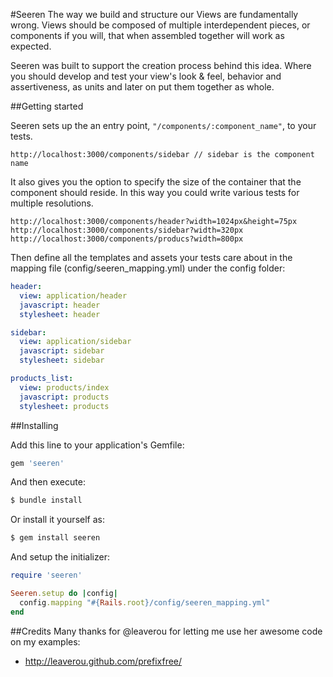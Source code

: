#Seeren
The way we build and structure our Views are fundamentally wrong. Views should be composed of multiple interdependent pieces, or components if you will, that when assembled together will work as expected.

Seeren was built to support the creation process behind this idea. Where you should develop and test your view's look & feel, behavior and assertiveness, as units and later on put them together as whole.

##Getting started

Seeren sets up the an entry point, `"/components/:component_name"`, to your tests.

```
http://localhost:3000/components/sidebar // sidebar is the component name
```

It also gives you the option to specify the size of the container that the component should reside. In this way you could write various tests for multiple resolutions.

```
http://localhost:3000/components/header?width=1024px&height=75px
http://localhost:3000/components/sidebar?width=320px
http://localhost:3000/components/producs?width=800px
```

Then define all the templates and assets your tests care about in the mapping file (config/seeren_mapping.yml) under the config folder:

```yml
header:
  view: application/header
  javascript: header
  stylesheet: header

sidebar:
  view: application/sidebar
  javascript: sidebar
  stylesheet: sidebar

products_list:
  view: products/index
  javascript: products
  stylesheet: products
```

##Installing

Add this line to your application's Gemfile:

```ruby
gem 'seeren'
```

And then execute:

```bash
$ bundle install
```

Or install it yourself as:

```bash
$ gem install seeren
```

And setup the initializer:

```ruby
require 'seeren'

Seeren.setup do |config|
  config.mapping "#{Rails.root}/config/seeren_mapping.yml"
end
```

##Credits
Many thanks for @leaverou for letting me use her awesome code on my examples:
* http://leaverou.github.com/prefixfree/
